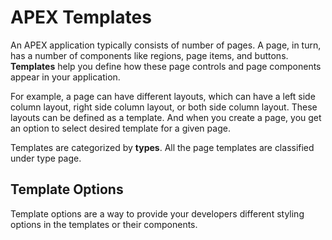# APEX Templates

An APEX application typically consists of number of pages. A page, in turn, has a number of components like regions, page items, and buttons. **Templates** help you define how these page controls and page components appear in your application.

For example, a page can have different layouts, which can have a left side column layout, right side column layout, or both side column layout. These layouts can be defined as a template. And when you create a page, you get an option to select desired template for a given page.

Templates are categorized by **types**. All the page templates are classified under type page. 

## Template Options

Template options are a way to provide your developers different styling options in the templates or their components. 
